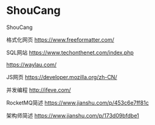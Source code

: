 # ShouCang
ShouCang

格式化网页
https://www.freeformatter.com/

SQL网站
https://www.techonthenet.com/index.php

https://waylau.com/

JS网页
https://developer.mozilla.org/zh-CN/

并发编程
http://ifeve.com/

RocketMQ简述
https://www.jianshu.com/p/453c6e7ff81c

架构师简述
https://www.jianshu.com/p/173d09bfdbe1
